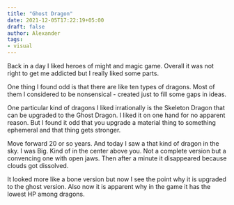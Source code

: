 ```yaml
---
title: "Ghost Dragon"
date: 2021-12-05T17:22:19+05:00
draft: false
author: Alexander
tags:
- visual
---
```


Back in a day I liked heroes of might and magic game.
Overall it was not right to get me addicted but I really liked some parts.

One thing I found odd is that there are like ten types of dragons.
Most of them I considered to be nonsensical - created just to fill some gaps in ideas.

One particular kind of dragons I liked irrationally is the Skeleton Dragon that can be upgraded to the Ghost Dragon.
I liked it on one hand for no apparent reason.
But I found it odd that you upgrade a material thing to something ephemeral and that thing gets stronger.

Move forward 20 or so years.
And today I saw a that kind of dragon in the sky.
I was Big. Kind of in the center above you.
Not a complete version but a convencing one with open jaws.
Then after a minute it disappeared because clouds got dissolved.

It looked more like a bone version but now I see the point why it is upgraded to the ghost version.
Also now it is apparent why in the game it has the lowest HP among dragons.
